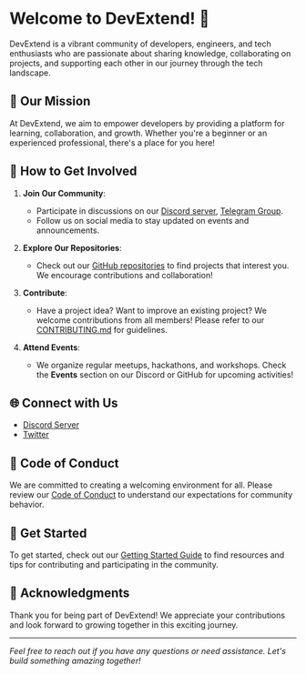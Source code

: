 # Welcome to DevExtend! 👋

DevExtend is a vibrant community of developers, engineers, and tech enthusiasts who are passionate about sharing knowledge, collaborating on projects, and supporting each other in our journey through the tech landscape.

## 🚀 Our Mission

At DevExtend, we aim to empower developers by providing a platform for learning, collaboration, and growth. Whether you're a beginner or an experienced professional, there's a place for you here!

## 🤝 How to Get Involved

1. **Join Our Community**: 
   - Participate in discussions on our [Discord server](https://discord.gg/W9vvY2NU), [Telegram Group](https://t.me/devextend).
   - Follow us on social media to stay updated on events and announcements.

2. **Explore Our Repositories**:
   - Check out our [GitHub repositories](https://github.com/DevExtend) to find projects that interest you. We encourage contributions and collaboration!

3. **Contribute**:
   - Have a project idea? Want to improve an existing project? We welcome contributions from all members! Please refer to our [CONTRIBUTING.md](/CONTRIBUTING.md) for guidelines.

4. **Attend Events**:
   - We organize regular meetups, hackathons, and workshops. Check the **Events** section on our Discord or GitHub for upcoming activities!

## 🌐 Connect with Us

- [Discord Server](https://discord.gg/W9vvY2NU)
- [Twitter](https://x.com/_DevExtend)

## 📜 Code of Conduct

We are committed to creating a welcoming environment for all. Please review our [Code of Conduct](/CODE_OF_CONDUCT.md) to understand our expectations for community behavior.

## 🌟 Get Started

To get started, check out our [Getting Started Guide](/GETSTARTED.md) to find resources and tips for contributing and participating in the community.

## 🙌 Acknowledgments

Thank you for being part of DevExtend! We appreciate your contributions and look forward to growing together in this exciting journey.

---

*Feel free to reach out if you have any questions or need assistance. Let's build something amazing together!*
